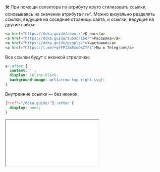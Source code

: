 🛠 При помощи селектора по атрибуту круто стилизовать ссылки, основываясь на значении атрибута `href`. Можно визуально разделять ссылки, ведущие на соседние страницы сайта, и ссылки, ведущие на другие сайты:

```html
<a href="https://doka.guide/about/">О нас</a>
<a href="https://doka.guide/subscribe/">Рассылка</a>
<a href="https://doka.guide/people/">Участники</a>
<a href="https://t.me/+qYFPI2mExuQxZTFi">Мы в Telegram</a>
```

Все ссылки будут с иконкой стрелочки:

```css
a::after {
  content: '';
  display: inline-block;
  background-image: url(arrow-top-right.svg);
}
```

Внутренние ссылки — без иконок:

```css
[href*="/doka.guide/"]::after {
  display: none;
}
```

<iframe title="Иконка для внешней ссылки" src="../demos/link-icon/" height="150"></iframe>
